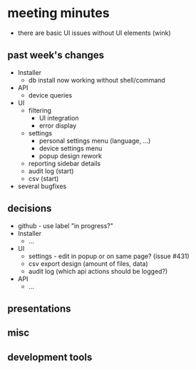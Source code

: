 # meeting minutes

- there are basic UI issues without UI elements (wink)

## past week's changes
- Installer
  - db install now working without shell/command
- API
  - device queries
- UI 
  - filtering
    - UI integration
    - error display
  - settings
    - personal settings menu (language, ...)
    - device settings menu
    - popup design rework
  - reporting sidebar details 
  - audit log (start)
  - csv (start)
- several bugfixes
## decisions
- github - use label "in progress?"
- Installer
  - ...
- UI
  - settings - edit in popup or on same page? (issue #431)
  - csv export design (amount of files, data)
  - audit log (which api actions should be logged?)
- API
  - ...
## presentations

## misc

## development tools
